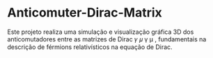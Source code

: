 # Anticomuter-Dirac-Matrix
Este projeto realiza uma simulação e visualização gráfica 3D dos anticomutadores entre as matrizes de Dirac  𝛾 𝜇 γ  μ  , fundamentais na descrição de férmions relativísticos na equação de Dirac.

